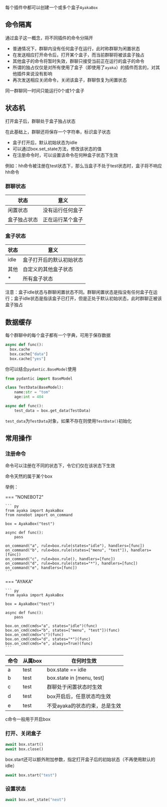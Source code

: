 每个插件中都可以创建一个或多个盒子`AyakaBox`

## 命令隔离

通过盒子这一概念，将不同插件的命令分隔开

- 普通情况下，群聊内没有任何盒子在运行，此时称群聊为闲置状态
- 在发送相应打开命令后，打开某个盒子，而当前群聊将被该盒子独占
- 其他盒子的命令将暂时失效，群聊只接受当前正在运行的盒子的命令
- 所谓的独占仅仅是对所有使用了盒子（即使用了`ayaka`）的插件而言的，对其他插件来说没有影响
- 再次发送相应关闭命令，关闭该盒子，群聊恢复为闲置状态

同一群聊同一时间只能运行0个或1个盒子

## 状态机

打开盒子后，群聊处于盒子独占状态

在此基础上，群聊还将保存一个字符串，标识盒子状态

- 盒子打开后，默认初始状态为idle
- 可以通过box.set_state方法，修改该状态的值
- 在注册命令时，可以设置该命令在何种盒子状态下生效

例如：hh命令被注册在test状态下，那么当盒子不处于test状态时，盒子将不响应hh命令

### 群聊状态

| 状态         | 意义             |
| ------------ | ---------------- |
| 闲置状态     | 没有运行任何盒子 |
| 盒子独占状态 | 正在运行某个盒子 |

### 盒子状态

| 状态 | 意义                     |
| ---- | ------------------------ |
| idle | 盒子打开后的默认初始状态 |
| 其他 | 自定义的其他盒子状态     |
| *    | 所有盒子状态             |

注意：盒子idle状态与群聊闲置状态不同。群聊闲置状态是指没有任何盒子在运行；盒子idle状态是指该盒子已打开，但是正处于默认初始状态，此时群聊正被该盒子独占

## 数据缓存

每个群聊中的每个盒子都有一个字典，可用于保存数据

```py
async def func():
  box.cache
  box.cache["data"]
  box.cache["yes"]
```

你可以结合`pydantic.BaseModel`使用

```py
from pydantic import BaseModel

class TestData(BaseModel):
    name:str = "tom"
    age:int = 404

async def func():
    test_data = box.get_data(TestData)
```

`test_data`为`TestData`对象，如果不存在则使用`TestData()`初始化

## 常用操作

### 注册命令

命令可以注册在不同的状态下，令它们仅在该状态下生效

命令天然的属于某个box

举例：

=== "NONEBOT2"

    ``` py
    from ayaka import AyakaBox
    from nonebot import on_command

    box = AyakaBox("test")

    async def func():
        pass

    on_command("a", rule=box.rule(states="idle"), handlers=[func])
    on_command("b", rule=box.rule(states=["menu", "test"]), handlers=[func])
    on_command("c", rule=box.rule(), handlers=[func])
    on_command("d", rule=box.rule(states="*"), handlers=[func])
    on_command("e", handlers=[func])
    ```

=== "AYAKA"

    ``` py
    from ayaka import AyakaBox

    box = AyakaBox("test")

    async def func():
        pass

    box.on_cmd(cmds="a", states="idle")(func)
    box.on_cmd(cmds="b", states=["menu", "test"])(func)
    box.on_cmd(cmds="c")(func)
    box.on_cmd(cmds="d", states="*")(func)
    box.on_cmd(cmds="e", always=True)(func)
    ```


| 命令 | 从属box | 在何时生效                    |
| ---- | ------- | ----------------------------- |
| a    | test    | box.state == idle             |
| b    | test    | box.state in [menu, test]     |
| c    | test    | 群聊处于闲置状态时生效        |
| d    | test    | box开启后，任意状态均生效     |
| e    | test    | 不受ayaka的状态约束，总是生效 |

c命令一般用于开启box

### 打开、关闭盒子

```py
await box.start()
await box.close()
```

box.start还可以额外附加参数，指定打开盒子后的初始状态（不再使用默认的idle）

```py
await box.start("test")
```

### 设置状态

```py
await box.set_state("next")
```
